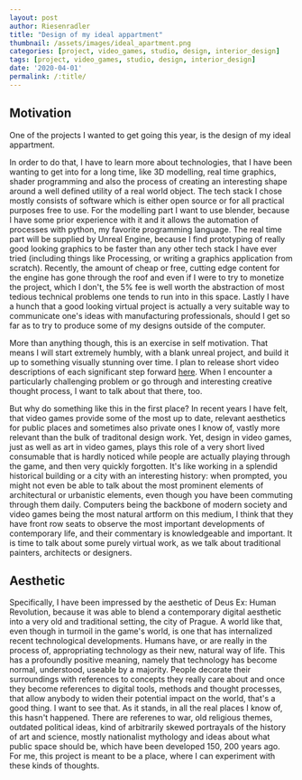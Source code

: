 ```yaml
---
layout: post
author: Riesenradler
title: "Design of my ideal appartment"
thumbnail: /assets/images/ideal_apartment.png
categories: [project, video_games, studio, design, interior_design]
tags: [project, video_games, studio, design, interior_design]
date: '2020-04-01'
permalink: /:title/
---
```


## Motivation

One of the projects I wanted to get going this year, is the design of my ideal appartment.

<!--more-->
<!-- put this at the end of what we wish to have as an excerpt -->

In order to do that, I have to learn more about technologies, that I have been wanting to get into for a long time,
like 3D modelling, real time graphics, shader programming and also the process of creating an interesting shape around
a well defined utility of a real world object.
The tech stack I chose mostly consists of software which is either open source or for all practical purposes free to use.
For the modelling part I want to use blender, because I have some prior experience with it and it allows the automation of processes
with python, my favorite programming language. The real time part will be supplied by Unreal Engine, because I find prototyping of really
good looking graphics to be faster than any other tech stack I have ever tried (including things like Processing, or writing a graphics application
from scratch). Recently, the amount of cheap or free, cutting edge content for the engine has gone through the roof and even if I were to try to
monetize the project, which I don't, the 5% fee is well worth the abstraction of most tedious technical problems one tends to run into in this
space. Lastly I have a hunch that a good looking virtual project is actually a very suitable way to communicate one's ideas with manufacturing
professionals, should I get so far as to try to produce some of my designs outside of the computer.

More than anything though, this is an exercise in self motivation. That means I will start extremely humbly, with a blank unreal project,
and build it up to something visually stunning over time. I plan to release short video descriptions of each significant step forward
[here](https://www.youtube.com/channel/UCkyf5Jj3E-74nGi9W7a3xmQ). When I encounter a particularly challenging problem or go through
and interesting creative thought process, I want to talk about that there, too.

But why do something like this in the first place? In recent years I have felt, that video games provide some of the most up to date, relevant
aesthetics for public places and sometimes also private ones I know of, vastly more relevant than the bulk of traditonal design work. Yet,
design in video games, just as well as art in video games, plays this role of a very short lived consumable that is hardly noticed while people
are actually playing through the game, and then very quickly forgotten. It's like working in a splendid historical building or a city with an interesting
history: when prompted, you might not even be able to talk about the most prominent elements of architectural or urbanistic elements, even though you
have been commuting through them daily.
Computers being the backbone of modern society and video games being the most natural artform on this medium, I think that they have front row seats
to observe the most important developments of contemporary life, and their commentary is knowledgeable and important. It is time to talk about some
purely virtual work, as we talk about traditional painters, architects or designers.

## Aesthetic

Specifically, I have been impressed by the aesthetic of Deus Ex: Human Revolution, because it was able to blend a contemporary digital aesthetic
into a very old and traditional setting, the city of Prague. A world like that, even though in turmoil in the game's world, is one that has
internalized recent technological developments. Humans have, or are really in the process of, appropriating technology as their new, natural way
of life. This has a profoundly positive meaning, namely that technology has become normal, understood, useable by a majority. People decorate their
surroundings with references to concepts they really care about and once they become references to digital tools, methods and thought processes,
that allow anybody to widen their potential impact on the world, that's a good thing. I want to see that. As it stands, in all the real places
I know of, this hasn't happened. There are referenes to war, old religious themes, outdated political ideas, kind of arbitrarily skewed portrayals
of the history of art and science, mostly nationalist mythology and ideas about what public space should be, which have been developed 150, 200 years
ago. For me, this project is meant to be a place, where I can experiment with these kinds of thoughts.
